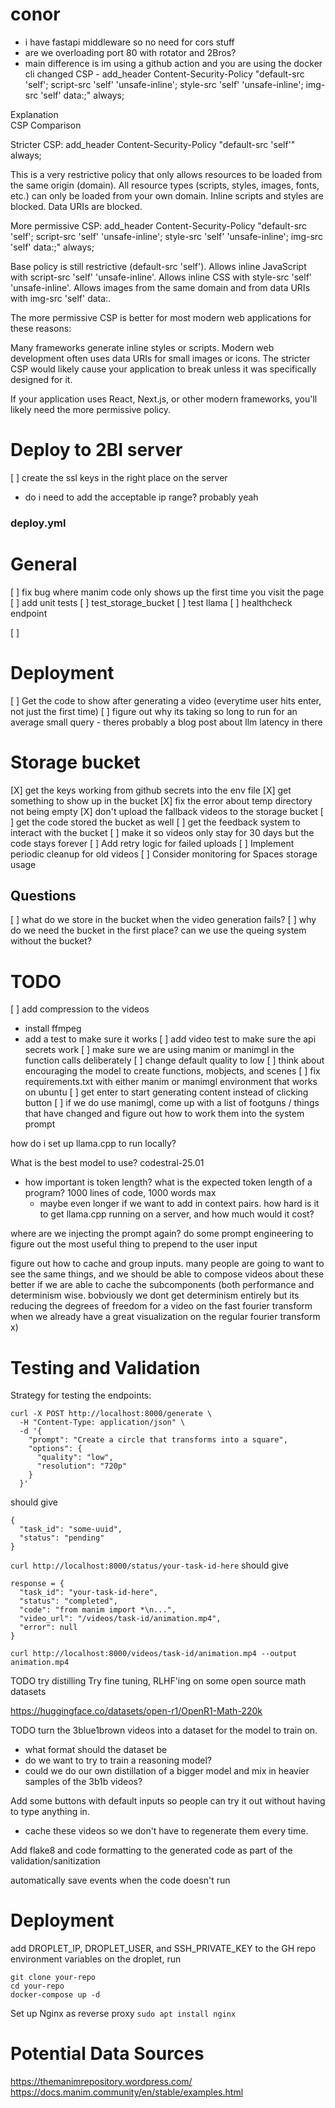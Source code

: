 # conor
- i have fastapi middleware so no need for cors stuff
- are we overloading port 80 with rotator and 2Bros?
- main difference is im using a github action and you are using the docker cli 
changed CSP  -  add_header Content-Security-Policy "default-src 'self'; script-src 'self' 'unsafe-inline'; style-src 'self' 'unsafe-inline'; img-src 'self' data:;" always;

Explanation  
CSP Comparison

Stricter CSP: add_header Content-Security-Policy "default-src 'self'" always;

This is a very restrictive policy that only allows resources to be loaded from the same origin (domain).
All resource types (scripts, styles, images, fonts, etc.) can only be loaded from your own domain.
Inline scripts and styles are blocked.
Data URIs are blocked.


More permissive CSP: add_header Content-Security-Policy "default-src 'self'; script-src 'self' 'unsafe-inline'; style-src 'self' 'unsafe-inline'; img-src 'self' data:;" always;

Base policy is still restrictive (default-src 'self').
Allows inline JavaScript with script-src 'self' 'unsafe-inline'.
Allows inline CSS with style-src 'self' 'unsafe-inline'.
Allows images from the same domain and from data URIs with img-src 'self' data:.



The more permissive CSP is better for most modern web applications for these reasons:

Many frameworks generate inline styles or scripts.
Modern web development often uses data URIs for small images or icons.
The stricter CSP would likely cause your application to break unless it was specifically designed for it.

If your application uses React, Next.js, or other modern frameworks, you'll likely need the more permissive policy.



# Deploy to 2BI server
[ ] create the ssl keys in the right place on the server
- do i need to add the acceptable ip range? probably yeah 
### deploy.yml


# General
[ ] fix bug where manim code only shows up the first time you visit the page
[ ] add unit tests
  [ ] test_storage_bucket
  [ ] test llama
  [ ] healthcheck endpoint

[ ]

# Deployment
[ ] Get the code to show after generating a video (everytime user hits enter, not just the first time)
[ ] figure out why its taking so long to run for an average small query - theres probably a blog post about llm latency in there

# Storage bucket
[X] get the keys working from github secrets into the env file
[X] get something to show up in the bucket 
[X] fix the error about temp directory not being empty
[X] don't upload the fallback videos to the storage bucket
[ ] get the code stored the bucket as well
[ ] get the feedback system to interact with the bucket 
[ ] make it so videos only stay for 30 days but the code stays forever
[ ] Add retry logic for failed uploads
[ ] Implement periodic cleanup for old videos
[ ] Consider monitoring for Spaces storage usage

## Questions
[ ] what do we store in the bucket when the video generation fails?
[ ] why do we need the bucket in the first place? can we use the queing system without the bucket?



# TODO
[ ] add compression to the videos
  - install ffmpeg
  - add a test to make sure it works
[ ] add video test to make sure the api secrets work
[ ] make sure we are using manim or manimgl in the function calls deliberately
[ ] change default quality to low
[ ] think about encouraging the model to create functions, mobjects, and scenes
[ ] fix requirements.txt with either manim or manimgl environment that works on ubuntu
[ ] get enter to start generating content instead of clicking button 
[ ] if we do use manimgl, come up with a list of footguns / things that have changed and figure out how to work them into the system prompt

how do i set up llama.cpp to run locally?

What is the best model to use? codestral-25.01
- how important is token length? what is the expected token length of a program? 1000 lines of code, 1000 words max
    - maybe even longer if we want to add in context pairs. 
how hard is it to get llama.cpp running on a server, and how much would it cost?

where are we injecting the prompt again? do some prompt engineering to figure out the most useful thing to prepend to the user input 

figure out how to cache and group inputs. many people are going to want to see the same things, and we should be able to compose videos about these better if we are able to cache the subcomponents (both performance and determinism wise. bobviously we dont get determinism entirely but its reducing the degrees of freedom for a video on the fast fourier transform when we already have a great visualization on the regular fourier transform x)


# Testing and Validation
Strategy for testing the endpoints:
```
curl -X POST http://localhost:8000/generate \
  -H "Content-Type: application/json" \
  -d '{
    "prompt": "Create a circle that transforms into a square",
    "options": {
      "quality": "low",
      "resolution": "720p"
    }
  }'
```
should give
```
{
  "task_id": "some-uuid",
  "status": "pending"
}
```

`curl http://localhost:8000/status/your-task-id-here`
should give 
```
response = {
  "task_id": "your-task-id-here",
  "status": "completed",
  "code": "from manim import *\n...",
  "video_url": "/videos/task-id/animation.mp4",
  "error": null
}
```

`curl http://localhost:8000/videos/task-id/animation.mp4 --output animation.mp4`    


TODO try distilling 
Try fine tuning, RLHF'ing on some open source math datasets

https://huggingface.co/datasets/open-r1/OpenR1-Math-220k

TODO turn the 3blue1brown videos into a dataset for the model to train on.
- what format should the dataset be
- do we want to try to train a reasoning model?
- could we do our own distillation of a bigger model and mix in heavier samples of the 3b1b videos? 

Add some buttons with default inputs so people can try it out without having to type anything in.
- cache these videos so we don't have to regenerate them every time.

Add flake8 and code formatting to the generated code as part of the validation/sanitization 

automatically save events when the code doesn't run

# Deployment
add DROPLET_IP, DROPLET_USER, and SSH_PRIVATE_KEY to the GH repo environment variables
on the droplet, run 
```
git clone your-repo
cd your-repo
docker-compose up -d
```

Set up Nginx as reverse proxy
`sudo apt install nginx`


# Potential Data Sources
https://themanimrepository.wordpress.com/
https://docs.manim.community/en/stable/examples.html